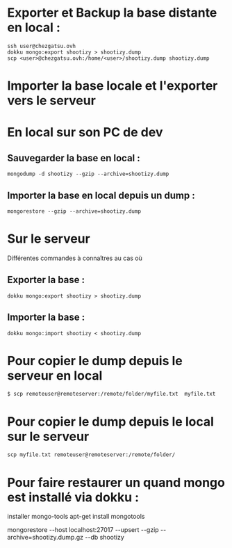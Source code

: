 # Exporter et Backup la base distante en local :

```
ssh user@chezgatsu.ovh
dokku mongo:export shootizy > shootizy.dump
scp <user>@chezgatsu.ovh:/home/<user>/shootizy.dump shootizy.dump
```

# Importer la base locale et l'exporter vers le serveur

# En local sur son PC de dev

## Sauvegarder la base en local :

```
mongodump -d shootizy --gzip --archive=shootizy.dump
```

## Importer la base en local depuis un dump :

```
mongorestore --gzip --archive=shootizy.dump
```

# Sur le serveur

Différentes commandes à connaîtres au cas où

## Exporter la base :

```
dokku mongo:export shootizy > shootizy.dump
```

## Importer la base :

```
dokku mongo:import shootizy < shootizy.dump
```

# Pour copier le dump depuis le serveur en local

```
$ scp remoteuser@remoteserver:/remote/folder/myfile.txt  myfile.txt
```

# Pour copier le dump depuis le local sur le serveur

```
scp myfile.txt remoteuser@remoteserver:/remote/folder/
```

# Pour faire restaurer un quand mongo est installé via dokku :

installer mongo-tools
apt-get install mongotools

mongorestore --host localhost:27017 --upsert --gzip --archive=shootizy.dump.gz --db shootizy
